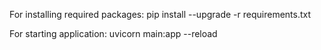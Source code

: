 For installing required packages:
        pip install --upgrade -r requirements.txt

For starting application:
        uvicorn main:app --reload